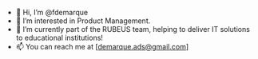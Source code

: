 - 👋 Hi, I’m @fdemarque
- 👀 I’m interested in Product Management.
- 🌱 I’m currently part of the RUBEUS team, helping to deliver IT solutions to educational institutions!
- 📫 You can reach me at [demarque.ads@gmail.com]

<!---
fdemarque/fdemarque is a ✨ special ✨ 💞️ repository because its `README.md` (this file) appears on your GitHub profile.
You can click the Preview link to take a look at your changes.
--->
